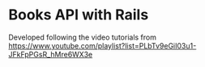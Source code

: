 # Books API with Rails

Developed following the video tutorials from
https://www.youtube.com/playlist?list=PLbTv9eGiI03u1-JFkFpPGsR_hMre6WX3e
